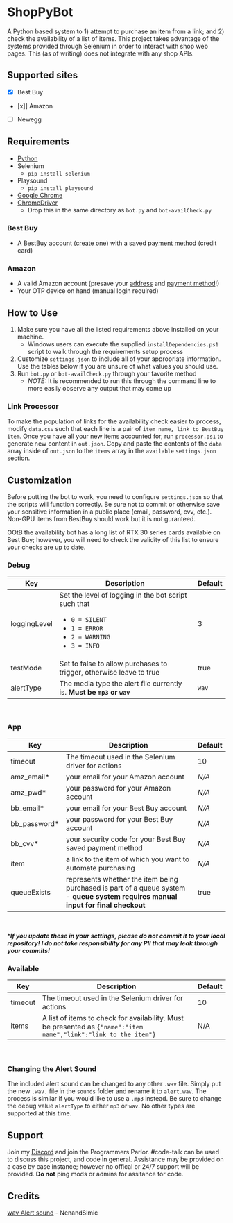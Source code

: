 # ShopPyBot

A Python based system to 1) attempt to purchase an item from a link; and 2) check the availability of a list of items. This project takes advantage of the systems provided through Selenium in order to interact with shop web pages. This (as of writing) does not integrate with any shop APIs.

## Supported sites

- [x] Best Buy
- [x]] Amazon
- [ ] Newegg

## Requirements

- [Python](https://www.python.org/downloads/)
- Selenium
  - `pip install selenium`
- Playsound
  - `pip install playsound`
- [Google Chrome](https://chrome.google.com)
- [ChromeDriver](https://chromedriver.chromium.org/downloads)
  - Drop this in the same directory as `bot.py` and `bot-availCheck.py`

### Best Buy

- A BestBuy account ([create one](https://www.bestbuy.com/identity/global/createAccount)) with a saved [payment method](https://www.bestbuy.com/profile/c/billinginfo/cc) (credit card)

### Amazon

- A valid Amazon account (presave your [address](https://smile.amazon.com/a/addresses) and [payment method](https://smile.amazon.com/cpe/yourpayments/wallet)!)
- Your OTP device on hand (manual login required)

## How to Use

1. Make sure you have all the listed requirements above installed on your machine.
     - Windows users can execute the supplied `installDependencies.ps1` script to walk through the requirements setup process
2. Customize `settings.json` to include all of your appropriate information. Use the tables below if you are unsure of what values you should use.
3. Run `bot.py` or `bot-availCheck.py` through your favorite method
     - *NOTE:* It is recommended to run this through the command line to more easily observe any output that may come up

### Link Processor

To make the population of links for the availability check easier to process, modify `data.csv` such that each line is a pair of `item name, link to BestBuy item`. Once you have all your new items accounted for, run `processor.ps1` to generate new content in `out.json`. Copy and paste the contents of the `data` array inside of `out.json` to the `items` array in the `available` `settings.json` section.

## Customization

Before putting the bot to work, you need to configure `settings.json` so that the scripts will function correctly. Be sure not to commit or otherwise save your sensitive information in a public place (email, password, cvv, etc.). Non-GPU items from BestBuy should work but it is not guranteed.

OOtB the availability bot has a long list of RTX 30 series cards available on Best Buy; however, you will need to check the validity of this list to ensure your checks are up to date.

### Debug

|Key|Description| Default |
| --- | --- | --- |
|loggingLevel|Set the level of logging in the bot script such that <br><ul><li>`0 = SILENT`</li><li>`1 = ERROR`</li><li>`2 = WARNING`</li><li>`3 = INFO`</li></ul>| 3 |
|testMode|Set to false to allow purchases to trigger, otherwise leave to true| true |
|alertType|The media type the alert file currently is. **Must be `mp3` or `wav`**|`wav`|

<br>

### App

|Key|Description| Default |
| --- | --- | --- |
|timeout|The timeout used in the Selenium driver for actions| 10 |
|amz_email*| your email for your Amazon account | *N/A* |
|amz_pwd*| your password for your Amazon account | *N/A* |
|bb_email*| your email for your Best Buy account | *N/A* |
|bb_password*| your password for your Best Buy account | *N/A* |
|bb_cvv*| your security code for your Best Buy saved payment method | *N/A* |
|item | a link to the item of which you want to automate purchasing | *N/A* |
|queueExists| represents whether the item being purchased is part of a queue system - **queue system requires manual input for final checkout** | true |

<br>

****If you update these in your settings, please do not commit it to your local repository! I do not take responsibility for any PII that may leak through your commits!***

### Available

|Key|Description| Default |
| --- | --- | --- |
|timeout|The timeout used in the Selenium driver for actions| 10 |
|items|A list of items to check for availability. Must be presented as `{"name":"item name","link":"link to the item"}`| N/A |

<br>

### Changing the Alert Sound

The included alert sound can be changed to any other `.wav` file. Simply put the new `.wav.` file in the `sounds` folder and rename it to `alert.wav`. The process is similar if you would like to use a `.mp3` instead. Be sure to change the debug value `alertType` to either `mp3` or `wav`. No other types are supported at this time.

## Support

Join my [Discord](https://clan.bravebearstudios.com) and join the Programmers Parlor. #code-talk can be used to discuss this project, and code in general. Assistance may be provided on a case by case instance; however no offical or 24/7 support will be provided. **Do not** ping mods or admins for assitance for code.

## Credits

[wav Alert sound](https://opengameart.org/content/picked-coin-echo-2) - NenandSimic
